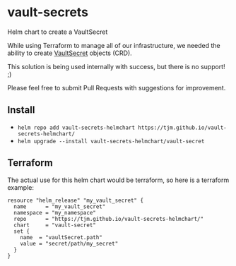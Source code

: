 # vault-secrets

Helm chart to create a VaultSecret

While using Terraform to manage all of our infrastructure, we needed the ability to create [VaultSecret](https://github.com/ricoberger/vault-secrets-operator) objects (CRD).

This solution is being used internally with success, but there is no support! ;)

Please feel free to submit Pull Requests with suggestions for improvement.

## Install

* `helm repo add vault-secrets-helmchart https://tjm.github.io/vault-secrets-helmchart/`
* `helm upgrade --install vault-secrets-helmchart/vault-secret`

## Terraform

The actual use for this helm chart would be terraform, so here is a terraform example:

```hcl
resource "helm_release" "my_vault_secret" {
  name      = "my_vault_secret"
  namespace = "my_namespace"
  repo      = "https://tjm.github.io/vault-secrets-helmchart/"
  chart     = "vault-secret"
  set {
    name  = "vaultSecret.path"
    value = "secret/path/my_secret"
  }
}
```
